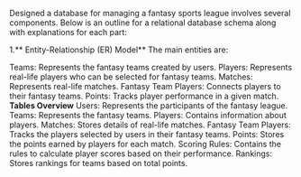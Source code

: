 Designed a database for managing a fantasy sports league involves several components. Below is an outline for a relational database schema along with explanations for each part:

1.** Entity-Relationship (ER) Model**
The main entities are:

Teams: Represents the fantasy teams created by users.
Players: Represents real-life players who can be selected for fantasy teams.
Matches: Represents real-life matches.
Fantasy Team Players: Connects players to their fantasy teams.
Points: Tracks player performance in a given match.
**Tables Overview**
Users: Represents the participants of the fantasy league.
Teams: Represents the fantasy teams.
Players: Contains information about players.
Matches: Stores details of real-life matches.
Fantasy Team Players: Tracks the players selected by users in their fantasy teams.
Points: Stores the points earned by players for each match.
Scoring Rules: Contains the rules to calculate player scores based on their performance.
Rankings: Stores rankings for teams based on total points.
